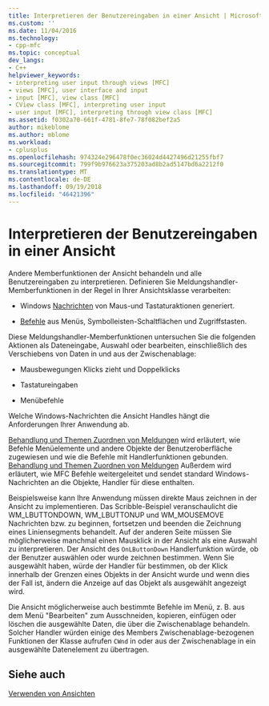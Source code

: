 ```yaml
---
title: Interpretieren der Benutzereingaben in einer Ansicht | Microsoft-Dokumentation
ms.custom: ''
ms.date: 11/04/2016
ms.technology:
- cpp-mfc
ms.topic: conceptual
dev_langs:
- C++
helpviewer_keywords:
- interpreting user input through views [MFC]
- views [MFC], user interface and input
- input [MFC], view class [MFC]
- CView class [MFC], interpreting user input
- user input [MFC], interpreting through view class [MFC]
ms.assetid: f0302a70-661f-4781-8fe7-78f082bef2a5
author: mikeblome
ms.author: mblome
ms.workload:
- cplusplus
ms.openlocfilehash: 974324e296478f0ec36024d4427496d21255fbf7
ms.sourcegitcommit: 799f9b976623a375203ad8b2ad5147bd6a2212f0
ms.translationtype: MT
ms.contentlocale: de-DE
ms.lasthandoff: 09/19/2018
ms.locfileid: "46421396"
---
```

# <a name="interpreting-user-input-through-a-view"></a>Interpretieren der Benutzereingaben in einer Ansicht

Andere Memberfunktionen der Ansicht behandeln und alle Benutzereingaben zu interpretieren. Definieren Sie Meldungshandler-Memberfunktionen in der Regel in Ihrer Ansichtsklasse verarbeiten:

- Windows [Nachrichten](../mfc/messages.md) von Maus-und Tastaturaktionen generiert.

- [Befehle](../mfc/user-interface-objects-and-command-ids.md) aus Menüs, Symbolleisten-Schaltflächen und Zugriffstasten.

Diese Meldungshandler-Memberfunktionen untersuchen Sie die folgenden Aktionen als Dateneingabe, Auswahl oder bearbeiten, einschließlich des Verschiebens von Daten in und aus der Zwischenablage:

- Mausbewegungen Klicks zieht und Doppelklicks

- Tastatureingaben

- Menübefehle

Welche Windows-Nachrichten die Ansicht Handles hängt die Anforderungen Ihrer Anwendung ab.

[Behandlung und Themen Zuordnen von Meldungen](../mfc/message-handling-and-mapping.md) wird erläutert, wie Befehle Menüelemente und andere Objekte der Benutzeroberfläche zugewiesen und wie die Befehle mit Handlerfunktionen gebunden. [Behandlung und Themen Zuordnen von Meldungen](../mfc/message-handling-and-mapping.md) Außerdem wird erläutert, wie MFC Befehle weitergeleitet und sendet standard Windows-Nachrichten an die Objekte, Handler für diese enthalten.

Beispielsweise kann Ihre Anwendung müssen direkte Maus zeichnen in der Ansicht zu implementieren. Das Scribble-Beispiel veranschaulicht die WM_LBUTTONDOWN, WM_LBUTTONUP und WM_MOUSEMOVE Nachrichten bzw. zu beginnen, fortsetzen und beenden die Zeichnung eines Liniensegments behandelt. Auf der anderen Seite müssen Sie möglicherweise manchmal einen Mausklick in der Ansicht als eine Auswahl zu interpretieren. Der Ansicht des `OnLButtonDown` Handlerfunktion würde, ob der Benutzer auswählen oder wurde zeichnen bestimmen. Wenn Sie ausgewählt haben, würde der Handler für bestimmen, ob der Klick innerhalb der Grenzen eines Objekts in der Ansicht wurde und wenn dies der Fall ist, ändern die Anzeige auf das Objekt als ausgewählt angezeigt wird.

Die Ansicht möglicherweise auch bestimmte Befehle im Menü, z. B. aus dem Menü "Bearbeiten" zum Ausschneiden, kopieren, einfügen oder löschen die ausgewählte Daten, die über die Zwischenablage behandeln. Solcher Handler würden einige des Members Zwischenablage-bezogenen Funktionen der Klasse aufrufen `CWnd` in oder aus der Zwischenablage in ein ausgewählte Datenelement zu übertragen.

## <a name="see-also"></a>Siehe auch

[Verwenden von Ansichten](../mfc/using-views.md)

